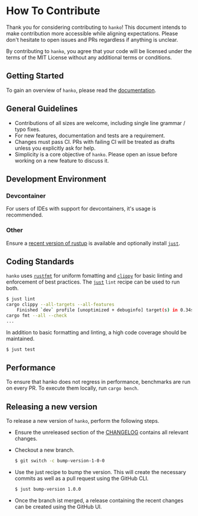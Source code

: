 # How To Contribute

Thank you for considering contributing to `hanko`!
This document intends to make contribution more accessible while aligning expectations.
Please don't hesitate to open issues and PRs regardless if anything is unclear.

By contributing to `hanko`, you agree that your code will be licensed under the terms of the MIT License without any additional terms or conditions.

## Getting Started

To gain an overview of `hanko`, please read the [documentation](https://docs.rs/hanko).

## General Guidelines

- Contributions of all sizes are welcome, including single line grammar / typo fixes.
- For new features, documentation and tests are a requirement.
- Changes must pass CI. PRs with failing CI will be treated as drafts unless you explicitly ask for help.
- Simplicity is a core objective of `hanko`. Please open an issue before working on a new feature to discuss it.

## Development Environment

### Devcontainer

For users of IDEs with support for devcontainers, it's usage is recommended.

### Other

Ensure a [recent version of rustup](https://www.rust-lang.org/tools/install) is available and optionally install [`just`].

## Coding Standards

`hanko` uses [`rustfmt`](https://github.com/rust-lang/rustfmt) for uniform fomatting and [`clippy`](https://github.com/rust-lang/rust-clippy) for basic linting and enforcement of best practices. The [`just`] `lint` recipe can be used to run both.

```sh
$ just lint
cargo clippy --all-targets --all-features
    Finished `dev` profile [unoptimized + debuginfo] target(s) in 0.34s
cargo fmt --all --check
...
```

In addition to basic formatting and linting, a high code coverage should be maintained.

```sh
$ just test
```

## Performance

To ensure that hanko does not regress in performance, benchmarks are run on every PR. To execute them locally, run `cargo bench`.

[`just`]: https://github.com/casey/just

## Releasing a new version

To release a new version of `hanko`, perform the following steps.

- Ensure the unreleased section of the [CHANGELOG](../CHANGELOG.md) contains all relevant changes.

- Checkout a new branch.

  ```sh
  $ git switch -c bump-version-1-0-0
  ```

- Use the just recipe to bump the version. This will create the necessary commits as well as a pull request using the GitHub CLI.

  ```sh
  $ just bump-version 1.0.0
  ```

- Once the branch ist merged, a release containing the recent changes can be created using the GitHub UI.
